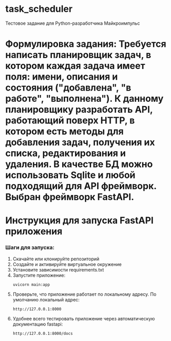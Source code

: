 # task_scheduler
Тестовое задание для Python-разработчика Майкроимпульс

# Формулировка задания: Требуется написать планировщик задач, в котором каждая задача имеет поля: имени, описания и состояния ("добавлена", "в работе", "выполнена"). К данному планировщику разработать API, работающий поверх HTTP, в котором есть методы для добавления задач, получения их списка, редактирования и удаления. В качестве БД можно использовать Sqlite и любой подходящий для API фреймворк. Выбран фреймворк FastAPI.

# Инструкция для запуска FastAPI приложения
### Шаги для запуска:
1. Скачайте или клонируйте репозиторий
2. Создайте и активируйте виртуальное окружение
3. Установите зависимости requirements.txt
4. Запустите приложение:
    ```bash
    uvicorn main:app
    ```
5. Проверьте, что приложение работает по локальному адресу. По умолчанию локальный адрес:
    ```plaintext
    http://127.0.0.1:8000
    ```
6. Удобнее всего тестировать приложение через автоматическую документацию fastapi:
    ```plaintext
    http://127.0.0.1:8000/docs
    ```
